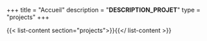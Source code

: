 +++
title = "Accueil"
description = "__DESCRIPTION_PROJET__"
type = "projects"
+++

{{< list-content section="projects">}}{{</ list-content >}}
